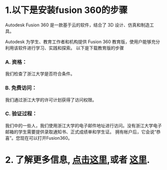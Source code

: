 # 1.以下是安装fusion 360的步骤
Autodesk Fusion 360 是一款基于云的软件，结合了 3D 设计、仿真和制造工具。

Autodesk 为学生、教育工作者和机构提供 Fusion 360 教育版，使用户能够充分利用该软件进行学习、实践和探索。
以下是下载教育版的步骤
### A. 资格：
我们检查了浙江大学是否符合条件。

### B. 免费访问：
我们通过浙江大学的许可计划获得了访问权限。

### C. 验证过程：
我们中的一些人，我们使用浙江大学的电子邮件地址进行访问。没有浙江大学电子邮箱的学生需要提供录取通知书、正式成绩单和学生证。
拥有帐户后，它会说“恭喜”。您现在可以打开Fusion360。

# 2. 了解更多信息, [ 点击这里](https://www.nexmaker.com/doc/2cad/Fusion360prepare.html),或者  [这里](https://www.autodesk.com/products/fusion-360/free-trial). 
